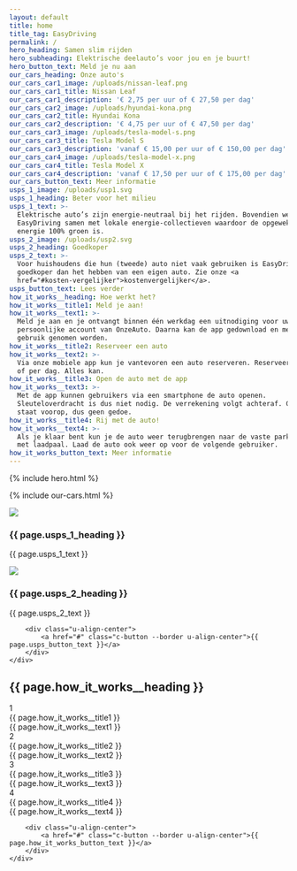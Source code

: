 ```yaml
---
layout: default
title: home
title_tag: EasyDriving
permalink: /
hero_heading: Samen slim rijden
hero_subheading: Elektrische deelauto’s voor jou en je buurt!
hero_button_text: Meld je nu aan
our_cars_heading: Onze auto's
our_cars_car1_image: /uploads/nissan-leaf.png
our_cars_car1_title: Nissan Leaf
our_cars_car1_description: '€ 2,75 per uur of € 27,50 per dag'
our_cars_car2_image: /uploads/hyundai-kona.png
our_cars_car2_title: Hyundai Kona
our_cars_car2_description: '€ 4,75 per uur of € 47,50 per dag'
our_cars_car3_image: /uploads/tesla-model-s.png
our_cars_car3_title: Tesla Model S
our_cars_car3_description: 'vanaf € 15,00 per uur of € 150,00 per dag'
our_cars_car4_image: /uploads/tesla-model-x.png
our_cars_car4_title: Tesla Model X
our_cars_car4_description: 'vanaf € 17,50 per uur of € 175,00 per dag'
our_cars_button_text: Meer informatie
usps_1_image: /uploads/usp1.svg
usps_1_heading: Beter voor het milieu
usps_1_text: >-
  Elektrische auto’s zijn energie-neutraal bij het rijden. Bovendien werkt
  EasyDriving samen met lokale energie-collectieven waardoor de opgewekte
  energie 100% groen is.
usps_2_image: /uploads/usp2.svg
usps_2_heading: Goedkoper
usps_2_text: >-
  Voor huishoudens die hun (tweede) auto niet vaak gebruiken is EasyDriving veel
  goedkoper dan het hebben van een eigen auto. Zie onze <a
  href="#kosten-vergelijker">kostenvergelijker</a>.
usps_button_text: Lees verder
how_it_works__heading: Hoe werkt het?
how_it_works__title1: Meld je aan!
how_it_works__text1: >-
  Meld je aan en je ontvangt binnen één werkdag een uitnodiging voor uw
  persoonlijke account van OnzeAuto. Daarna kan de app gedownload en meteen in
  gebruik genomen worden.
how_it_works__title2: Reserveer een auto
how_it_works__text2: >-
  Via onze mobiele app kun je vantevoren een auto reserveren. Reserveer per uur
  of per dag. Alles kan.
how_it_works__title3: Open de auto met de app
how_it_works__text3: >-
  Met de app kunnen gebruikers via een smartphone de auto openen.
  Sleuteloverdracht is dus niet nodig. De verrekening volgt achteraf. Gemak
  staat voorop, dus geen gedoe.
how_it_works__title4: Rij met de auto!
how_it_works__text4: >-
  Als je klaar bent kun je de auto weer terugbrengen naar de vaste parkeerplek
  met laadpaal. Laad de auto ook weer op voor de volgende gebruiker.
how_it_works_button_text: Meer informatie
---
```


{% include hero.html %}

{% include our-cars.html %}

<div class="s-usps">
    <div class="l-wrapper">
        <div class="s-usps__grid u-mb">
            <div>
                <img class="u-mb" src="{{ page.usps_1_image }}">
                <h3 class="c-heading --medium u-mb">{{ page.usps_1_heading }}</h3>
                <p class="c-paragraph">{{ page.usps_1_text }}</p>
            </div>
            <div>
                <img class="u-mb" src="{{ page.usps_2_image }}">
                <h3 class="c-heading --medium u-mb">{{ page.usps_2_heading }}</h3>
                <p class="c-paragraph">{{ page.usps_2_text }}</p>
            </div>
        </div>

        <div class="u-align-center">
            <a href="#" class="c-button --border u-align-center">{{ page.usps_button_text }}</a>
        </div>
    </div>
</div>

<div class="s-how-it-works">
    <div class="l-wrapper">
        <h2 class="c-heading --large u-align-center u-mb+">{{ page.how_it_works__heading }}</h2>
        <div class="s-how-it-works__grid">
            <div>
                <div class="s-how-it-works__number">1</div>
                <div class="s-how-it-works__heading">{{ page.how_it_works__title1 }}</div>
                <div class="s-how-it-works__text">{{ page.how_it_works__text1 }}</div>
            </div>
            <div>
                <div class="s-how-it-works__number">2</div>
                <div class="s-how-it-works__heading">{{ page.how_it_works__title2 }}</div>
                <div class="s-how-it-works__text">{{ page.how_it_works__text2 }}</div>
            </div>
            <div>
                <div class="s-how-it-works__number">3</div>
                <div class="s-how-it-works__heading">{{ page.how_it_works__title3 }}</div>
                <div class="s-how-it-works__text">{{ page.how_it_works__text3 }}</div>
            </div>
            <div>
                <div class="s-how-it-works__number">4</div>
                <div class="s-how-it-works__heading">{{ page.how_it_works__title4 }}</div>
                <div class="s-how-it-works__text">{{ page.how_it_works__text4 }}</div>
            </div>
        </div>

        <div class="u-align-center">
            <a href="#" class="c-button --border u-align-center">{{ page.how_it_works_button_text }}</a>
        </div>
    </div>
</div>
